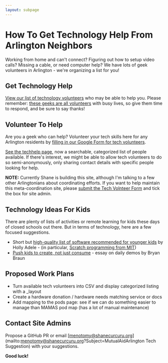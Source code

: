 ```yaml
---
layout: subpage
---
```


# How To Get Technology Help From Arlington Neighbors

Working from home and can't connect?  Figuring out how to setup video calls?  Missing a cable, or need computer help?  We have lots of geek volunteers in Arlington - we're organizing a list for you!

## Get Technology Help

[View our list of technology volunteers](/techhelp) who may be able to help you.  Please remember: [these geeks are all volunteers](/techhelp) with busy lives, so give them time to respond, and be sure to say thanks!

## Volunteer To Help

Are you a geek who can help?  Volunteer your tech skills here for any Arlington residents by [filling in our Google Form for tech volunteers](https://forms.gle/uwiPfacsSabgk9v67).

[See the techhelp page](/techhelp), now a searchable, categorized list of people available.  If there's interest, we might be able to allow tech volunteers to do so semi-anonymously, only sharing contact details with specific people looking for help.

**NOTE:** Currently Shane is building this site, although I'm talking to a few other Arlingtonians about coordinating efforts.  If you want to help maintain this meta-coordination site, please [submit the Tech Volnteer Form](https://forms.gle/uwiPfacsSabgk9v67) and tick the box for site admin.

## Technology Ideas For Kids

There are plenty of lists of activities or remote learning for kids these days of closed schools out there.  But in terms of technology, here are a few focused suggestions.

- Short but [high-quality list of software recommended for younger kids](https://github.com/HollyAdele/awesome-programming-for-kids) by Holly Adele - (in particular, [Scratch programming from MIT](https://scratch.mit.edu/))
- [Push kids to create, not just consume](https://www.bryanbraun.com/2019/07/16/daily-demos-a-ritual-for-raising-kids-that-create/) - essay on daily demos by Bryan Braun

## Proposed Work Plans

- Turn available tech volunteers into CSV and display categorized listing with a _layout
- Create a hardware donation / hardware needs matching service or docs
- Add mapping to the pods page: see if we can do something easier to manage than MAMAS pod map (has a lot of manual maintenance)

## Contact Site Admins 

Propose a GitHub PR or email [menotomy@shanecurcuru.org](mailto:menotomy@shanecurcuru.org?Subject=MutualAidArlington Tech Suggestion) with your suggestions.

**Good luck!**